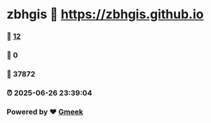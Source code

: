 # zbhgis :link: https://zbhgis.github.io 
### :page_facing_up: [12](https://zbhgis.github.io/tag.html) 
### :speech_balloon: 0 
### :hibiscus: 37872 
### :alarm_clock: 2025-06-26 23:39:04 
### Powered by :heart: [Gmeek](https://github.com/Meekdai/Gmeek)
